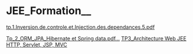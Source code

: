 # JEE_Formation__
[tp.1.Inversion.de.controle.et.Injection.des.dependances.5.pdf](https://github.com/Abdenaser/JEE_Formation__/files/8499289/tp.1.Inversion.de.controle.et.Injection.des.dependances.5.pdf)

[Tp_2_ORM_JPA_Hibernate et Spring data.pdf…](https://github.com/Abdenaser/JEE_Formation__/blob/main/JpaAp/compte_rendu/Tp_2_ORM_JPA_Hibernate%20et%20Spring%20data.pdf)
[TP3_Architecture Web JEE HTTP, Servlet, JSP, MVC](https://github.com/Abdenaser/JEE_Formation__/blob/main/patients-management-mvc/compte_rendu/TP3_Architecture%20Web%20JEE%20HTTP%2C%20Servlet%2C%20JSP%2C%20MVC.pdf)
